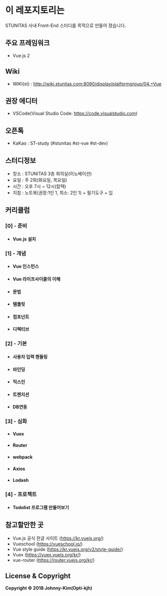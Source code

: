 # 이 레포지토리는
STUNITAS 사내 Front-End 스터디를 목적으로 만들어 졌습니다.

## 주요 프레임워크
- Vue.js 2

## Wiki
- WIKI(st) : http://wiki.stunitas.com:8090/display/platformgroup/04.+Vue

## 권장 에디터
- VSCode(Visual Studio Code: https://code.visualstudio.com)

## 오픈톡
- KaKao : ST-study (#stunitas #st-vue #st-dev)

## 스터디정보
- 장소 : STUNITAS 3층 회의실(이노베이션)
- 요일 : 주 2회(화요일, 목요일)
- 시간 : 오후 7시 ~ 12시(칼택)
- 지참 : 노트북(권장:1인 1, 최소: 2인 1) + 필기도구 + 입

## 커리큘럼

### [0] - 준비
- #### Vue.js 설치

### [1] - 개념
- #### Vue 인스턴스
- #### Vue 라이프사이클의 이해
- #### 문법
- #### 템플릿
- #### 컴포넌트
- #### 디렉티브

### [2] - 기본
- #### 사용자 입력 핸들링
- #### 바인딩
- #### 믹스인
- #### 트렌지션
- #### DB연동

### [3] - 심화
- #### Vuex
- #### Router
- #### webpack
- #### Axios
- #### Lodash

### [4] - 프로젝트
- #### Todolist 프로그램 만들어보기

## 참고할만한 곳
- Vue.js 공식 한글 사이트 (https://kr.vuejs.org/)
- Vueschool (https://vueschool.io/)
- Vue style guide (https://kr.vuejs.org/v2/style-guide/)
- Vuex (https://vuex.vuejs.org/kr/)
- vue-router (https://router.vuejs.org/kr/)

## License & Copyright
**Copyright © 2018 Johnny-Kim(Opti-kjh)**